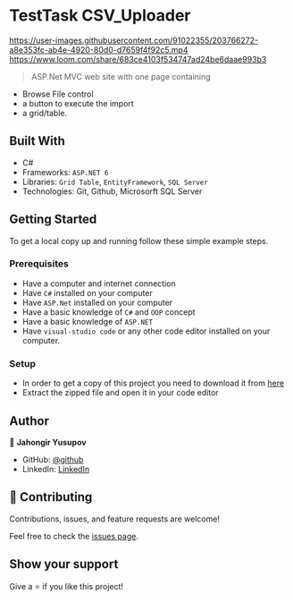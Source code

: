 # TestTask CSV_Uploader

https://user-images.githubusercontent.com/91022355/203766272-a8e353fc-ab4e-4920-80d0-d7659f4f92c5.mp4
https://www.loom.com/share/683ce4103f534747ad24be6daae993b3
> ASP.Net MVC web site with one page containing
- Browse File control
- a button to execute the import 
- a grid/table.

## Built With

- C#
- Frameworks: `ASP.NET 6`
- Libraries: `Grid Table`, `EntityFramework`, `SQL Server`
- Technologies: Git, Github, Microsorft SQL Server

## Getting Started
To get a local copy up and running follow these simple example steps.

### Prerequisites
- Have a computer and internet connection
- Have `C#` installed on your computer
- Have `ASP.Net` installed on your computer
- Have a basic knowledge of `C#` and `OOP` concept
- Have a basic knowledge of `ASP.NET`
- Have `visual-studio code` or any other code editor installed on your computer.

### Setup
- In order to get a copy of this project you need to download it from [here](https://github.com/jahongiry/TestTask-CSV_Uploader.git)
- Extract the zipped file and open it in your code editor

## Author


👤 **Jahongir Yusupov**

- GitHub: [@github](https://github.com/jahongiry)
- LinkedIn: [LinkedIn](https://linkedin.com/in/jahongir-yusupov)

## 🤝 Contributing

Contributions, issues, and feature requests are welcome!

Feel free to check the [issues page](https://github.com/jahongiry/TestTask-CSV_Uploader/issues).

## Show your support

Give a ⭐️ if you like this project!
